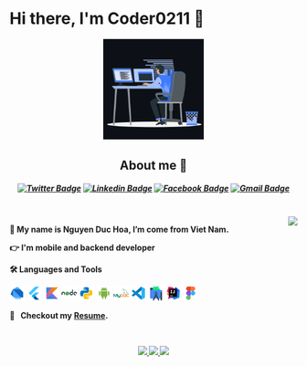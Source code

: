 <p>
  <h1 align="left"><b>Hi there, I'm Coder0211 🚀</h1>
</p>

<p align="center"><img src="animation.gif" width="35%"></p>

<h2 align="center">About me 🏈</h2>
<h5 align="center">

[![Twitter Badge](https://img.shields.io/badge/-Coder0211-1ca0f1?style=flat-square&labelColor=1ca0f1&logo=twitter&logoColor=white&link=https://twitter.com/@coder0211)](https://twitter.com/@coder0211) [![Linkedin Badge](https://img.shields.io/badge/-Coder0211-blue?style=flat-square&logo=Linkedin&logoColor=white&link=https://www.linkedin.com/in/coder0211/)](https://www.linkedin.com/in/coder0211/)
[![Facebook Badge](https://img.shields.io/badge/-NguyenHoa-3B5998?style=flat-square&logo=Facebook&logoColor=white&link=https://www.facebook.com/coder0211)](https://www.facebook.com/coder0211)
[![Gmail Badge](https://img.shields.io/badge/-nguyenduchoa.data@gmail.com-c14438?style=flat-square&logo=Gmail&logoColor=white&link=mailto:nguyenduchoa.data@gmail.com)](mailto:nguyenduchoa.data@gmail.com)

</h5>
<br />
<img align="right"  src="https://github-readme-stats.vercel.app/api/top-langs/?username=coder0211&layout=compact&theme=github_dark&hide_border=true"/>
<p>
🌱 My name is Nguyen Duc Hoa, I’m come from Viet Nam.

👉 I'm mobile and backend developer

🛠 Languages and Tools

<code><img height="27" src="https://raw.githubusercontent.com/coder0211/coder0211/main/languages_tools/dart.svg" alt="cpp"></code>
<code><img height="27" src="https://raw.githubusercontent.com/coder0211/coder0211/main/languages_tools/flutter.svg" alt="cpp"></code>
<code><img height="27" src="https://raw.githubusercontent.com/coder0211/coder0211/main/languages_tools/kotlin.svg" alt="cpp"></code>
<code><img height="27" src="https://raw.githubusercontent.com/coder0211/coder0211/main/languages_tools/nodejs.svg" alt="cpp"></code>
<code><img height="27" src="https://raw.githubusercontent.com/coder0211/coder0211/main/languages_tools/python.svg" alt="cpp"></code>
<code><img height="27" src="https://raw.githubusercontent.com/coder0211/coder0211/main/languages_tools/android-os.svg" alt="cpp"></code>
<code><img height="27" src="https://raw.githubusercontent.com/coder0211/coder0211/main/languages_tools/mysql.svg" alt="cpp"></code>
<code><img height="27" src="https://raw.githubusercontent.com/coder0211/coder0211/main/languages_tools/vscode.svg" alt="cpp"></code>
<code><img height="27" src="https://raw.githubusercontent.com/coder0211/coder0211/main/languages_tools/android-studio.svg" alt="cpp"></code>
<code><img height="27" src="https://raw.githubusercontent.com/coder0211/coder0211/main/languages_tools/intellij-idea.svg" alt="cpp"></code>
<code><img height="27" src="https://raw.githubusercontent.com/coder0211/coder0211/main/languages_tools/figma.svg" alt="cpp"></code>

🔖 &nbsp; Checkout my [Resume](https://www.figma.com/proto/hmhOl4icuIZ4YK1VjR3Tpi/NguyenDucHoa_CV?node-id=206%3A266&scaling=min-zoom&page-id=204%3A2).

</p>

<br />
<p align="center">
      <a href="https://github.com/coder0211">
        <img src="https://github-readme-stats.vercel.app/api?username=coder0211&theme=github_dark&show_icons=true&hide_border=true"/>
        <img src="https://github-readme-streak-stats.herokuapp.com/?user=coder0211&theme=github-dark-blue&hide_border=true" />
        <img src="https://activity-graph.herokuapp.com/graph?username=coder0211&theme=react-dark" />
    </a>
</p>

